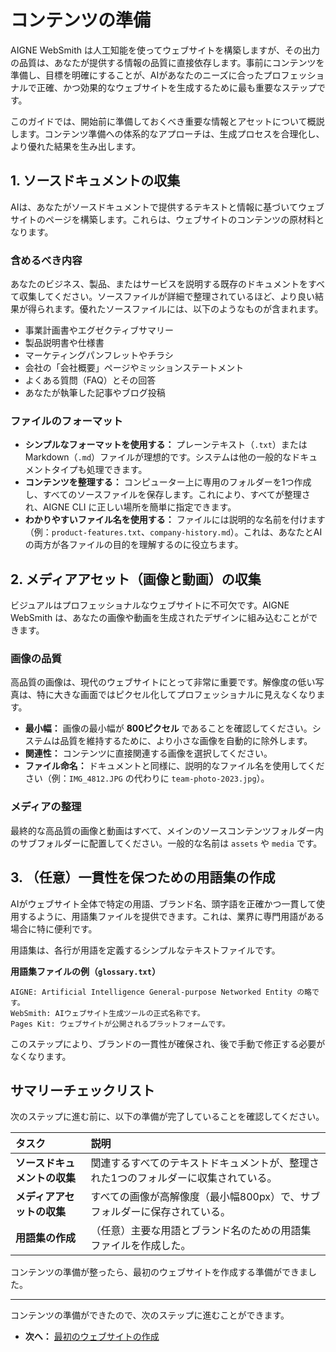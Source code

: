 # コンテンツの準備

AIGNE WebSmith は人工知能を使ってウェブサイトを構築しますが、その出力の品質は、あなたが提供する情報の品質に直接依存します。事前にコンテンツを準備し、目標を明確にすることが、AIがあなたのニーズに合ったプロフェッショナルで正確、かつ効果的なウェブサイトを生成するために最も重要なステップです。

このガイドでは、開始前に準備しておくべき重要な情報とアセットについて概説します。コンテンツ準備への体系的なアプローチは、生成プロセスを合理化し、より優れた結果を生み出します。

## 1. ソースドキュメントの収集

AIは、あなたがソースドキュメントで提供するテキストと情報に基づいてウェブサイトのページを構築します。これらは、ウェブサイトのコンテンツの原材料となります。

### 含めるべき内容

あなたのビジネス、製品、またはサービスを説明する既存のドキュメントをすべて収集してください。ソースファイルが詳細で整理されているほど、より良い結果が得られます。優れたソースファイルには、以下のようなものが含まれます。
*   事業計画書やエグゼクティブサマリー
*   製品説明書や仕様書
*   マーケティングパンフレットやチラシ
*   会社の「会社概要」ページやミッションステートメント
*   よくある質問（FAQ）とその回答
*   あなたが執筆した記事やブログ投稿

### ファイルのフォーマット

*   **シンプルなフォーマットを使用する：** プレーンテキスト（`.txt`）または Markdown（`.md`）ファイルが理想的です。システムは他の一般的なドキュメントタイプも処理できます。
*   **コンテンツを整理する：** コンピューター上に専用のフォルダーを1つ作成し、すべてのソースファイルを保存します。これにより、すべてが整理され、AIGNE CLI に正しい場所を簡単に指定できます。
*   **わかりやすいファイル名を使用する：** ファイルには説明的な名前を付けます（例：`product-features.txt`、`company-history.md`）。これは、あなたとAIの両方が各ファイルの目的を理解するのに役立ちます。

## 2. メディアアセット（画像と動画）の収集

ビジュアルはプロフェッショナルなウェブサイトに不可欠です。AIGNE WebSmith は、あなたの画像や動画を生成されたデザインに組み込むことができます。

### 画像の品質

高品質の画像は、現代のウェブサイトにとって非常に重要です。解像度の低い写真は、特に大きな画面ではピクセル化してプロフェッショナルに見えなくなります。
*   **最小幅：** 画像の最小幅が **800ピクセル** であることを確認してください。システムは品質を維持するために、より小さな画像を自動的に除外します。
*   **関連性：** コンテンツに直接関連する画像を選択してください。
*   **ファイル命名：** ドキュメントと同様に、説明的なファイル名を使用してください（例：`IMG_4812.JPG` の代わりに `team-photo-2023.jpg`）。

### メディアの整理

最終的な高品質の画像と動画はすべて、メインのソースコンテンツフォルダー内のサブフォルダーに配置してください。一般的な名前は `assets` や `media` です。

## 3. （任意）一貫性を保つための用語集の作成

AIがウェブサイト全体で特定の用語、ブランド名、頭字語を正確かつ一貫して使用するように、用語集ファイルを提供できます。これは、業界に専門用語がある場合に特に便利です。

用語集は、各行が用語を定義するシンプルなテキストファイルです。

**用語集ファイルの例（`glossary.txt`）**

```
AIGNE: Artificial Intelligence General-purpose Networked Entity の略です。
WebSmith: AIウェブサイト生成ツールの正式名称です。
Pages Kit: ウェブサイトが公開されるプラットフォームです。
```

このステップにより、ブランドの一貫性が確保され、後で手動で修正する必要がなくなります。

## サマリーチェックリスト

次のステップに進む前に、以下の準備が完了していることを確認してください。

| タスク | 説明 |
| :--- | :--- |
| **ソースドキュメントの収集** | 関連するすべてのテキストドキュメントが、整理された1つのフォルダーに収集されている。 |
| **メディアアセットの収集** | すべての画像が高解像度（最小幅800px）で、サブフォルダーに保存されている。 |
| **用語集の作成** | （任意）主要な用語とブランド名のための用語集ファイルを作成した。 |

コンテンツの準備が整ったら、最初のウェブサイトを作成する準備ができました。

---

コンテンツの準備ができたので、次のステップに進むことができます。

- **次へ：** [最初のウェブサイトの作成](./getting-started-your-first-website.md)